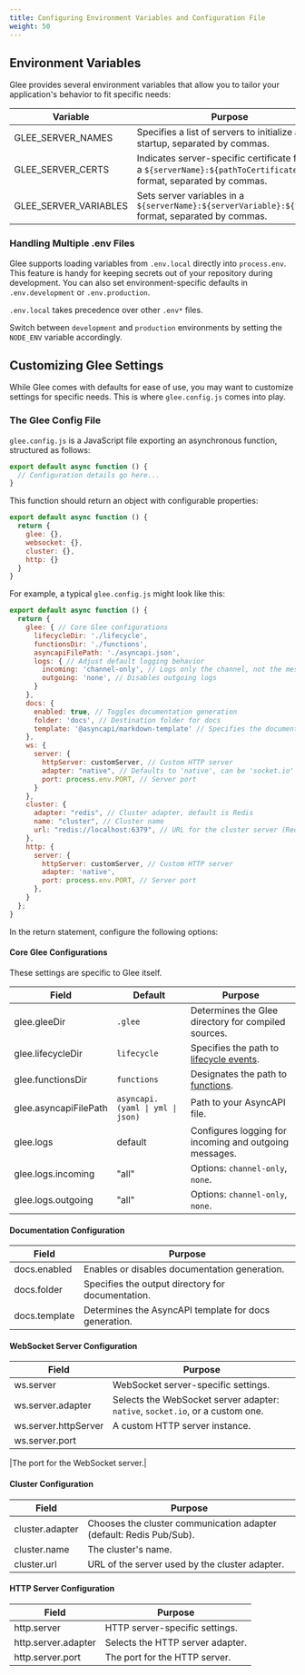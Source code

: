 ```yaml
---
title: Configuring Environment Variables and Configuration File
weight: 50
---
```


## Environment Variables

Glee provides several environment variables that allow you to tailor your application's behavior to fit specific needs:

|Variable|Purpose|Example Usage|
|--------|-------|-------------|
|GLEE_SERVER_NAMES|Specifies a list of servers to initialize at startup, separated by commas.|`GLEE_SERVER_NAMES=websockets,mosquitto`|
|GLEE_SERVER_CERTS|Indicates server-specific certificate files in a `${serverName}:${pathToCertificateFile}` format, separated by commas.|`GLEE_SERVER_CERTS=mosquitto:mosquitto.org.crt`|
|GLEE_SERVER_VARIABLES|Sets server variables in a `${serverName}:${serverVariable}:${value}` format, separated by commas.|`GLEE_SERVER_VARIABLES=websockets:namespace:public`|

### Handling Multiple .env Files
Glee supports loading variables from `.env.local` directly into `process.env`. This feature is handy for keeping secrets out of your repository during development. You can also set environment-specific defaults in `.env.development` or `.env.production`.

`.env.local` takes precedence over other `.env*` files.

Switch between `development` and `production` environments by setting the `NODE_ENV` variable accordingly.

## Customizing Glee Settings

While Glee comes with defaults for ease of use, you may want to customize settings for specific needs. This is where `glee.config.js` comes into play.

### The Glee Config File

`glee.config.js` is a JavaScript file exporting an asynchronous function, structured as follows:

```js
export default async function () {
  // Configuration details go here...
}
```

This function should return an object with configurable properties:

```js
export default async function () {
  return {
    glee: {},
    websocket: {},
    cluster: {},
    http: {}
  }
}
```

For example, a typical `glee.config.js` might look like this:

```js
export default async function () {
  return {
    glee: { // Core Glee configurations
      lifecycleDir: './lifecycle',
      functionsDir: './functions',
      asyncapiFilePath: './asyncapi.json',
      logs: { // Adjust default logging behavior
        incoming: 'channel-only', // Logs only the channel, not the message payload
        outgoing: 'none', // Disables outgoing logs
      }
    },
    docs: {
      enabled: true, // Toggles documentation generation
      folder: 'docs', // Destination folder for docs
      template: '@asyncapi/markdown-template' // Specifies the documentation template
    },
    ws: {
      server: {
        httpServer: customServer, // Custom HTTP server
        adapter: "native", // Defaults to 'native', can be 'socket.io' or a custom adapter
        port: process.env.PORT, // Server port
      }
    },
    cluster: {
      adapter: "redis", // Cluster adapter, default is Redis
      name: "cluster", // Cluster name
      url: "redis://localhost:6379", // URL for the cluster server (Redis in this case)
    },
    http: {
      server: {
        httpServer: customServer, // Custom HTTP server
        adapter: 'native', 
        port: process.env.PORT, // Server port
      },
    }
  };
}
```

In the return statement, configure the following options:

#### Core Glee Configurations
These settings are specific to Glee itself.

|Field|Default|Purpose|
|--|--|--|
|glee.gleeDir|`.glee`|Determines the Glee directory for compiled sources.|
|glee.lifecycleDir|`lifecycle`|Specifies the path to [lifecycle events](./lifecycle-events.md).|
|glee.functionsDir|`functions`|Designates the path to [functions](./functions.md).|
|glee.asyncapiFilePath|`asyncapi.(yaml \| yml \| json)`|Path to your AsyncAPI file.|
|glee.logs|default|Configures logging for incoming and outgoing messages.|
|glee.logs.incoming|"all"|Options: `channel-only`, `none`.|
|glee.logs.outgoing|"all"|Options: `channel-only`, `none`.|

#### Documentation Configuration
|Field|Purpose|
|--|--|
|docs.enabled|Enables or disables documentation generation.|
|docs.folder|Specifies the output directory for documentation.|
|docs.template|Determines the AsyncAPI template for docs generation.|

#### WebSocket Server Configuration
|Field|Purpose|
|--|--|
|ws.server|WebSocket server-specific settings.|
|ws.server.adapter|Selects the WebSocket server adapter: `native`, `socket.io`, or a custom one.|
|ws.server.httpServer|A custom HTTP server instance.|
|ws.server.port

|The port for the WebSocket server.|

#### Cluster Configuration
|Field|Purpose|
|--|--|
|cluster.adapter|Chooses the cluster communication adapter (default: Redis Pub/Sub).|
|cluster.name|The cluster's name.|
|cluster.url|URL of the server used by the cluster adapter.|

#### HTTP Server Configuration
|Field|Purpose|
|--|--|
|http.server|HTTP server-specific settings.|
|http.server.adapter|Selects the HTTP server adapter.|
|http.server.port|The port for the HTTP server.|
